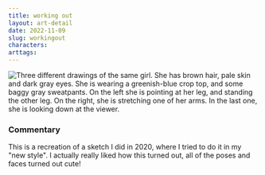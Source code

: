 ```yaml
---
title: working out
layout: art-detail
date: 2022-11-09
slug: workingout
characters:
arttags:
---
```

![
Three different drawings of the same girl. She has brown hair, pale skin and dark gray eyes. She is wearing a greenish-blue
crop top, and some baggy gray sweatpants. On the left she is pointing at her leg, and standing the other leg. On the right, she is
stretching one of her arms. In the last one, she is looking down at the viewer.
](/art/workingout.webp)
### Commentary

This is a recreation of a sketch I did in 2020, where I tried to do it in my "new style". I actually really liked how this turned out, all of the poses and faces turned out cute!

